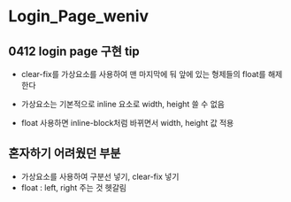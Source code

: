 # Login_Page_weniv

## 0412 login page 구현 tip
- clear-fix를 가상요소를 사용하여 맨 마지막에 둬
앞에 있는 형제들의 float를 해제한다 

- 가상요소는 기본적으로 inline 요소로 width, height 쓸 수 없음 
- float 사용하면 inline-block처럼 바뀌면서 width, height 값 적용

## 혼자하기 어려웠던 부분
- 가상요소를 사용하여 구분선 넣기, clear-fix 넣기
- float : left, right 주는 것 헷갈림 
